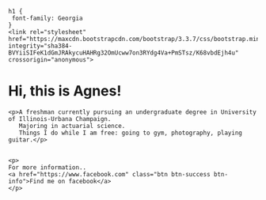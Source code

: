 
<html>
<head>
	<title>Agnes Lim</title>
	
	h1 {
	 font-family: Georgia
	}
	<link rel="stylesheet" href="https://maxcdn.bootstrapcdn.com/bootstrap/3.3.7/css/bootstrap.min.css" integrity="sha384-BVYiiSIFeK1dGmJRAkycuHAHRg32OmUcww7on3RYdg4Va+PmSTsz/K68vbdEjh4u" crossorigin="anonymous">
	
   <h1> Hi, this is Agnes!</h1>


	<p>A freshman currently pursuing an undergraduate degree in University of Illinois-Urbana Champaign. 
	   Majoring in actuarial science. 
	   Things I do while I am free: going to gym, photography, playing guitar.</p>


    <p>
    For more information..
    <a href="https://www.facebook.com" class="btn btn-success btn-info">Find me on facebook</a>	
    </p>
	

